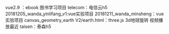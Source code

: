 vue2.9 ：ebook 图书学习项目
telecom：电信云h5
20181205_wanda_yinlifang_v1:vue实验项目
20181211_wanda_minsheng：vue实验项目
canvas_geometry_earth V2/earth.html：three.js 3d地球旋转 视频播放最近
taisen：泰森h5